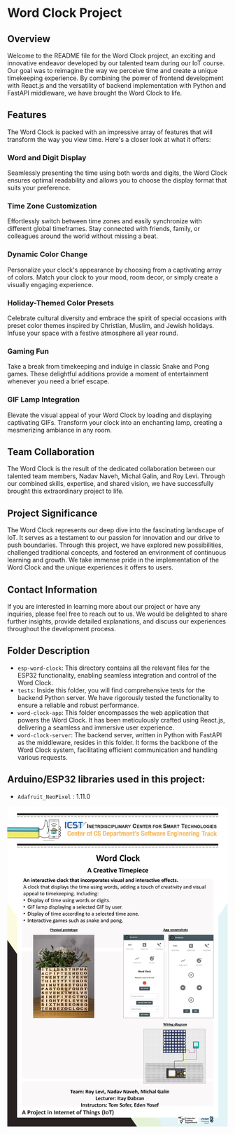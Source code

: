 # Word Clock Project

## Overview
Welcome to the README file for the Word Clock project, an exciting and innovative endeavor developed by our talented team during our IoT course. Our goal was to reimagine the way we perceive time and create a unique timekeeping experience. By combining the power of frontend development with React.js and the versatility of backend implementation with Python and FastAPI middleware, we have brought the Word Clock to life.

## Features
The Word Clock is packed with an impressive array of features that will transform the way you view time. Here's a closer look at what it offers:

### Word and Digit Display
Seamlessly presenting the time using both words and digits, the Word Clock ensures optimal readability and allows you to choose the display format that suits your preference.

### Time Zone Customization
Effortlessly switch between time zones and easily synchronize with different global timeframes. Stay connected with friends, family, or colleagues around the world without missing a beat.

### Dynamic Color Change
Personalize your clock's appearance by choosing from a captivating array of colors. Match your clock to your mood, room decor, or simply create a visually engaging experience.

### Holiday-Themed Color Presets
Celebrate cultural diversity and embrace the spirit of special occasions with preset color themes inspired by Christian, Muslim, and Jewish holidays. Infuse your space with a festive atmosphere all year round.

### Gaming Fun
Take a break from timekeeping and indulge in classic Snake and Pong games. These delightful additions provide a moment of entertainment whenever you need a brief escape.

### GIF Lamp Integration
Elevate the visual appeal of your Word Clock by loading and displaying captivating GIFs. Transform your clock into an enchanting lamp, creating a mesmerizing ambiance in any room.

## Team Collaboration
The Word Clock is the result of the dedicated collaboration between our talented team members, Nadav Naveh, Michal Galin, and Roy Levi. Through our combined skills, expertise, and shared vision, we have successfully brought this extraordinary project to life.

## Project Significance
The Word Clock represents our deep dive into the fascinating landscape of IoT. It serves as a testament to our passion for innovation and our drive to push boundaries. Through this project, we have explored new possibilities, challenged traditional concepts, and fostered an environment of continuous learning and growth. We take immense pride in the implementation of the Word Clock and the unique experiences it offers to users.

## Contact Information
If you are interested in learning more about our project or have any inquiries, please feel free to reach out to us. We would be delighted to share further insights, provide detailed explanations, and discuss our experiences throughout the development process.

## Folder Description
- `esp-word-clock`: This directory contains all the relevant files for the ESP32 functionality, enabling seamless integration and control of the Word Clock.
- `tests`: Inside this folder, you will find comprehensive tests for the backend Python server. We have rigorously tested the functionality to ensure a reliable and robust performance.
- `word-clock-app`: This folder encompasses the web application that powers the Word Clock. It has been meticulously crafted using React.js, delivering a seamless and immersive user experience.
- `word-clock-server`: The backend server, written in Python with FastAPI as the middleware, resides in this folder. It forms the backbone of the Word Clock system, facilitating efficient communication and handling various requests.

## Arduino/ESP32 libraries used in this project:
- `Adafruit_NeoPixel` : 1.11.0

![Project's poster:](./assets/wordclock-poster.jpg)
